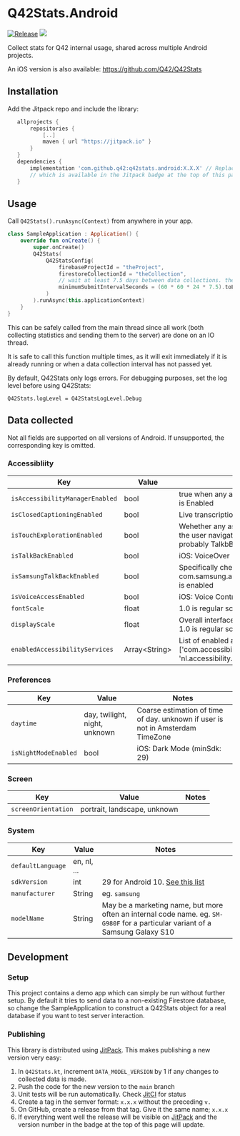 # Q42Stats.Android 
[![Release](https://jitpack.io/v/Q42/Q42Stats.Android.svg)](https://jitpack.io/#Q42/Q42Stats.Android)
[![](https://jitci.com/gh/Q42/Q42Stats.Android/svg)](https://jitci.com/gh/Q42/Q42Stats.Android)


Collect stats for Q42 internal usage, shared across multiple Android projects.

An iOS version is also available: https://github.com/Q42/Q42Stats

## Installation
Add the Jitpack repo and include the library:

```gradle
   allprojects {
       repositories {
           [..]
           maven { url "https://jitpack.io" }
       }
   }
   dependencies {
       implementation 'com.github.q42:q42stats.android:X.X.X' // Replace X.X.X by the latest version,
       // which is available in the Jitpack badge at the top of this page
   }
```  

## Usage

Call `Q42Stats().runAsync(Context)` from anywhere in your app. 
```kotlin
class SampleApplication : Application() {
    override fun onCreate() {
        super.onCreate()
        Q42Stats(
            Q42StatsConfig(
                firebaseProjectId = "theProject",
                firestoreCollectionId = "theCollection",
                // wait at least 7.5 days between data collections. the extra .5 is for time-of-day randomization
                minimumSubmitIntervalSeconds = (60 * 60 * 24 * 7.5).toLong()
            )
        ).runAsync(this.applicationContext)
    }
}
```
This can be safely called from the main thread since all work (both collecting statistics and sending them to the server) are done on an IO thread. 

It is safe to call this function multiple times, as it will exit immediately if it is already running or when a data collection interval has not passed yet.

By default, Q42Stats only logs errors. For debugging purposes, set the log level before using Q42Stats:

```
Q42Stats.logLevel = Q42StatsLogLevel.Debug
```

## Data collected

Not all fields are supported on all versions of Android. If unsupported, the corresponding key is omitted.

### Accessibliity

| Key | Value | Notes |
|-|-|-|
| `isAccessibilityManagerEnabled` | bool | true when any accessibility service (eg. Talkback) is Enabled | 
| `isClosedCaptioningEnabled` | bool | Live transcription of any spoken audio (min sdk 19) |
| `isTouchExplorationEnabled` | bool | Wehether any assistive feature is enabled where the user navigates the interface by touch. Most probably TalkbBack, or similar 
| `isTalkBackEnabled` | bool | iOS: VoiceOver
| `isSamsungTalkBackEnabled` | bool | Specifically checks whether com.samsung.android.app.talkback.talkbackservice is enabled
| `isVoiceAccessEnabled` | bool | iOS: Voice Control
| `fontScale` | float | 1.0 is regular scaling |
| `displayScale` | float | Overall interface scaling ie. display density scaling. 1.0 is regular scaling (minSdk 24)|
| `enabledAccessibilityServices` | Array\<String\> | List of enabled accessibility package names, eg ['com.accessibility.service1', 'nl.accessibility.service2'] |

### Preferences

| Key | Value | Notes |
|-|-|-|
| `daytime`| day, twilight, night, unknown | Coarse estimation of time of day. unknown if user is not in Amsterdam TimeZone
| `isNightModeEnabled` | bool | iOS: Dark Mode (minSdk: 29)

### Screen

| Key | Value | Notes |
|-|-|-|
| `screenOrientation`| portrait, landscape, unknown |

### System

| Key | Value | Notes |
|-|-|-|
| `defaultLanguage`| en, nl, ... |
| `sdkVersion` | int | 29 for Android 10. [See this list](https://source.android.com/setup/start/build-numbers)
|`manufacturer`|String|eg. `samsung`|
|`modelName`|String| May be a marketing name, but more often an internal code name. eg. `SM-G980F` for a particular variant of a Samsung Galaxy S10|


## Development

### Setup
This project contains a demo app which can simply be run without further setup. By default it tries to send data to a non-existing Firestore database, so change the SampleApplication to construct a Q42Stats object for a real database if you want to test server interaction.

### Publishing

This library is distributed using [JitPack](https://jitpack.io/#q42/q42stats.android). This makes publishing a new version very easy:

1. In `Q42Stats.kt`, increment `DATA_MODEL_VERSION` by 1 if any changes to collected data is made.
1. Push the code for the new version to the `main` branch
1. Unit tests will be run automatically. Check [JitCI](https://jitci.com/gh/Q42/Q42Stats.Android) for status
1. Create a tag in the semver format: `x.x.x` without the preceding `v.`
1. On GitHub, create a release from that tag. Give it the same name; `x.x.x`
1. If everything went well the release will be visible on [JitPack](https://jitpack.io/#q42/q42stats.android) and the version number in the badge at the top of this page will update.


